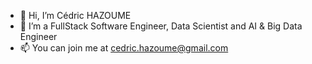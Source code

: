 - 👋 Hi, I’m Cédric HAZOUME
- 👀 I’m a FullStack Software Engineer, Data Scientist and AI & Big Data Engineer
- 📫 You can join me at cedric.hazoume@gmail.com

<!---
jc-cedric/jc-cedric is a ✨ special ✨ repository because its `README.md` (this file) appears on your GitHub profile.
You can click the Preview link to take a look at your changes.
--->
